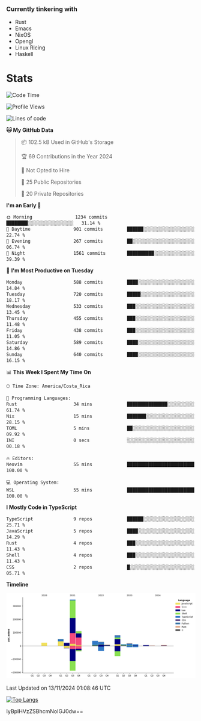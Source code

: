 ### Currently tinkering with
 - Rust
 - Emacs
 - NixOS
 - Opengl
 - Linux Ricing
 - Haskell

# Stats
<!--START_SECTION:waka-->
![Code Time](http://img.shields.io/badge/Code%20Time-939%20hrs%2031%20mins-blue)

![Profile Views](http://img.shields.io/badge/Profile%20Views-0-blue)

![Lines of code](https://img.shields.io/badge/From%20Hello%20World%20I%27ve%20Written-762.8%20thousand%20lines%20of%20code-blue)

**🐱 My GitHub Data** 

> 📦 102.5 kB Used in GitHub's Storage 
 > 
> 🏆 69 Contributions in the Year 2024
 > 
> 🚫 Not Opted to Hire
 > 
> 📜 25 Public Repositories 
 > 
> 🔑 20 Private Repositories 
 > 
**I'm an Early 🐤** 

```text
🌞 Morning                1234 commits        ████████░░░░░░░░░░░░░░░░░   31.14 % 
🌆 Daytime                901 commits         ██████░░░░░░░░░░░░░░░░░░░   22.74 % 
🌃 Evening                267 commits         ██░░░░░░░░░░░░░░░░░░░░░░░   06.74 % 
🌙 Night                  1561 commits        ██████████░░░░░░░░░░░░░░░   39.39 % 
```
📅 **I'm Most Productive on Tuesday** 

```text
Monday                   588 commits         ████░░░░░░░░░░░░░░░░░░░░░   14.84 % 
Tuesday                  720 commits         █████░░░░░░░░░░░░░░░░░░░░   18.17 % 
Wednesday                533 commits         ███░░░░░░░░░░░░░░░░░░░░░░   13.45 % 
Thursday                 455 commits         ███░░░░░░░░░░░░░░░░░░░░░░   11.48 % 
Friday                   438 commits         ███░░░░░░░░░░░░░░░░░░░░░░   11.05 % 
Saturday                 589 commits         ████░░░░░░░░░░░░░░░░░░░░░   14.86 % 
Sunday                   640 commits         ████░░░░░░░░░░░░░░░░░░░░░   16.15 % 
```


📊 **This Week I Spent My Time On** 

```text
🕑︎ Time Zone: America/Costa_Rica

💬 Programming Languages: 
Rust                     34 mins             ███████████████░░░░░░░░░░   61.74 % 
Nix                      15 mins             ███████░░░░░░░░░░░░░░░░░░   28.15 % 
TOML                     5 mins              ██░░░░░░░░░░░░░░░░░░░░░░░   09.92 % 
INI                      0 secs              ░░░░░░░░░░░░░░░░░░░░░░░░░   00.18 % 

🔥 Editors: 
Neovim                   55 mins             █████████████████████████   100.00 % 

💻 Operating System: 
WSL                      55 mins             █████████████████████████   100.00 % 
```

**I Mostly Code in TypeScript** 

```text
TypeScript               9 repos             ██████░░░░░░░░░░░░░░░░░░░   25.71 % 
JavaScript               5 repos             ████░░░░░░░░░░░░░░░░░░░░░   14.29 % 
Rust                     4 repos             ███░░░░░░░░░░░░░░░░░░░░░░   11.43 % 
Shell                    4 repos             ███░░░░░░░░░░░░░░░░░░░░░░   11.43 % 
CSS                      2 repos             █░░░░░░░░░░░░░░░░░░░░░░░░   05.71 % 
```



**Timeline**

![Lines of Code chart](https://raw.githubusercontent.com/PandeCode/PandeCode/main/assets/bar_graph.png)


 Last Updated on 13/11/2024 01:08:46 UTC
<!--END_SECTION:waka-->
<!-- 
[![PandeCode's GitHub stats](https://github-readme-stats.vercel.app/api?username=PandeCode&theme=dracula&hide_border=true&show_icons=true)](https://github.com/anuraghazra/github-readme-stats)
-->
[![Top Langs](https://github-readme-stats.vercel.app/api/top-langs/?username=PandeCode&layout=compact&theme=dracula&hide_border=true)](https://github.com/anuraghazra/github-readme-stats)

IyBpIHVzZSBhcmNoIGJ0dw==
